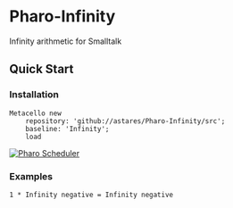 # Pharo-Infinity
Infinity arithmetic for Smalltalk

## Quick Start
### Installation

```Smalltalk
Metacello new 
    repository: 'github://astares/Pharo-Infinity/src';
    baseline: 'Infinity';
    load
```

[![Pharo Scheduler](https://img.youtube.com/vi/5XmfsXLrkxM/0.jpg)](https://www.youtube.com/watch?v=5XmfsXLrkxM)

### Examples

```Smalltalk
1 * Infinity negative = Infinity negative
```
